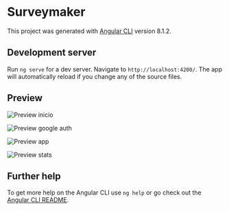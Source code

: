 # Surveymaker

This project was generated with [Angular CLI](https://github.com/angular/angular-cli) version 8.1.2.

## Development server

Run `ng serve` for a dev server. Navigate to `http://localhost:4200/`. The app will automatically reload if you change any of the source files.

## Preview

![Preview inicio](https://github.com/JGCdev/Survey-Maker/blob/master/src/assets/img/readme/home.JPG)

![Preview google auth](https://github.com/JGCdev/Survey-Maker/blob/master/src/assets/img/readme/auth.JPG)

![Preview app](https://github.com/JGCdev/Survey-Maker/blob/blob/src/assets/img/readme/app.JPG)

![Preview stats](https://github.com/JGCdev/Survey-Maker/tree/blob/src/assets/img/readme/stats.JPG)

## Further help

To get more help on the Angular CLI use `ng help` or go check out the [Angular CLI README](https://github.com/angular/angular-cli/blob/master/README.md).
